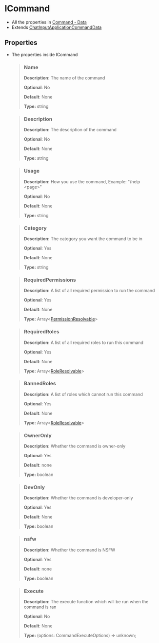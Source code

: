 # ICommand
- All the properties in [Command - Data](/Command?id=Data)
- Extends [ChatInputApplicationCommandData](https://discord.js.org/#/docs/discord.js/main/typedef/ApplicationCommandData)

## Properties
- The properties inside ICommand
    > ### Name 
    >
    > **Description:** The name of the command
    >
    > **Optional**: No
    >
    > **Default**: None
    >
    > **Type:** string

    > ### Description 
    >
    > **Description:** The description of the command
    >
    > **Optional**: No
    >
    > **Default**: None
    >
    > **Type:** string

    > ### Usage 
    >
    > **Description:** How you use the command, Example: "/help \<page\>"
    >
    > **Optional**: No
    >
    > **Default**: None
    >
    > **Type:** string

    > ### Category 
    >
    > **Description:** The category you want the command to be in
    >
    > **Optional**: Yes
    >
    > **Default**: None
    >
    > **Type:** string

    > ### RequiredPermissions 
    >
    > **Description:** A list of all required permission to run the command
    >
    > **Optional**: Yes
    >
    > **Default**: None
    >
    > **Type:** Array<[PermissionResolvable](https://discord.js.org/#/docs/discord.js/main/typedef/PermissionResolvable)>

    > ### RequiredRoles 
    >
    > **Description:** A list of all required roles to run this command
    >
    > **Optional**: Yes
    >
    > **Default**: None
    >
    > **Type:** Array<[RoleResolvable](https://discord.js.org/#/docs/discord.js/main/typedef/RoleResolvable)>

    > ### BannedRoles 
    >
    > **Description:** A list of roles which cannot run this command
    >
    > **Optional**: Yes
    >
    > **Default**: None
    >
    > **Type:** Array<[RoleResolvable](https://discord.js.org/#/docs/discord.js/main/typedef/RoleResolvable)>

    > ### OwnerOnly 
    >
    > **Description:** Whether the command is owner-only
    >
    > **Optional**: Yes
    >
    > **Default**: none
    >
    > **Type:** boolean

    > ### DevOnly 
    >
    > **Description:** Whether the command is developer-only
    >
    > **Optional**: Yes
    >
    > **Default**: None
    >
    > **Type:** boolean

    > ### nsfw 
    >
    > **Description:** Whether the command is NSFW
    >
    > **Optional**: Yes
    >
    > **Default**: none
    >
    > **Type:** boolean

    > ### Execute    
    >
    > **Description:** The execute function which will be run when the command is ran
    >
    > **Optional**: No
    >
    > **Default**: None
    >
    > **Type:** (options: CommandExecuteOptions) => unknown;